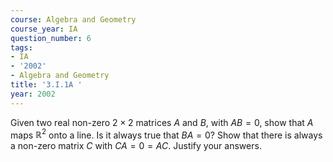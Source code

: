 ```yaml
---
course: Algebra and Geometry
course_year: IA
question_number: 6
tags:
- IA
- '2002'
- Algebra and Geometry
title: '3.I.1A '
year: 2002
---
```



Given two real non-zero $2 \times 2$ matrices $A$ and $B$, with $A B=0$, show that $A$ maps $\mathbb{R}^{2}$ onto a line. Is it always true that $B A=0 ?$ Show that there is always a non-zero matrix $C$ with $C A=0=A C$. Justify your answers.